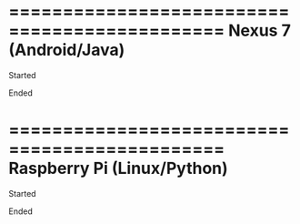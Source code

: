 
==============================================
Nexus 7 (Android/Java)
==============================================

Started

Ended


==============================================
Raspberry Pi (Linux/Python)
==============================================

Started

Ended